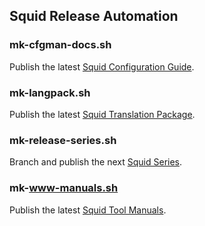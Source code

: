 
## Squid Release Automation

### mk-cfgman-docs.sh

Publish the latest [Squid Configuration Guide](http://www.squid-cache.org/Doc/config/).

### mk-langpack.sh

Publish the latest [Squid Translation Package](http://www.squid-cache.org/Versions/langpack/).

### mk-release-series.sh

Branch and publish the next [Squid Series](https://wiki.squid-cache.org/ReleaseSchedule).

### mk-www-manuals.sh

Publish the latest [Squid Tool Manuals](http://www.squid-cache.org/Doc/man/).
